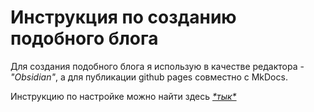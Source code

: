 # Инструкция по созданию подобного блога

Для создания подобного блога я использую в качестве редактора - *"Obsidian"*, а для публикации github pages совместно с MkDocs.

Инструкцию по настройке можно найти здесь [*\*тык\**](https://github.com/jobindjohn/obsidian-publish-mkdocs)